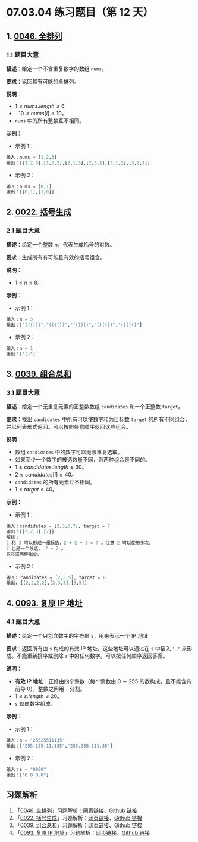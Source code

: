 # 07.03.04 练习题目（第 12 天）

## 1. [0046. 全排列](https://leetcode.cn/problems/permutations/)

### 1.1 题目大意

**描述**：给定一个不含重复数字的数组 `nums`。

**要求**：返回其有可能的全排列。

**说明**：

- $1 \le nums.length \le 6$
- $-10 \le nums[i] \le 10$。
- `nums` 中的所有整数互不相同。

**示例**：

- 示例 1：

```python
输入：nums = [1,2,3]
输出：[[1,2,3],[1,3,2],[2,1,3],[2,3,1],[3,1,2],[3,2,1]]
```

- 示例 2：

```python
输入：nums = [0,1]
输出：[[0,1],[1,0]]
```

## 2. [0022. 括号生成](https://leetcode.cn/problems/generate-parentheses/)

### 2.1 题目大意

**描述**：给定一个整数 $n$，代表生成括号的对数。

**要求**：生成所有有可能且有效的括号组合。

**说明**：

- $1 \le n \le 8$。

**示例**：

- 示例 1：

```python
输入：n = 3
输出：["((()))","(()())","(())()","()(())","()()()"]
```

- 示例 2：

```python
输入：n = 1
输出：["()"]
```

## 3. [0039. 组合总和](https://leetcode.cn/problems/combination-sum/)

### 3.1 题目大意

**描述**：给定一个无重复元素的正整数数组 `candidates` 和一个正整数 `target`。

**要求**：找出 `candidates` 中所有可以使数字和为目标数 `target` 的所有不同组合，并以列表形式返回。可以按照任意顺序返回这些组合。

**说明**：

- 数组 `candidates` 中的数字可以无限重复选取。
- 如果至少一个数字的被选数量不同，则两种组合是不同的。 
- $1 \le candidates.length \le 30$。
- $2 \le candidates[i] \le 40$。
- `candidates` 的所有元素互不相同。
- $1 \le target \le 40$。

**示例**：

- 示例 1：

```python
输入：candidates = [2,3,6,7], target = 7
输出：[[2,2,3],[7]]
解释：
2 和 3 可以形成一组候选，2 + 2 + 3 = 7 。注意 2 可以使用多次。
7 也是一个候选， 7 = 7 。
仅有这两种组合。
```

- 示例 2：

```python
输入: candidates = [2,3,5], target = 8
输出: [[2,2,2,2],[2,3,3],[3,5]]
```

## 4. [0093. 复原 IP 地址](https://leetcode.cn/problems/restore-ip-addresses/)

### 4.1 题目大意

**描述**：给定一个只包含数字的字符串 `s`，用来表示一个 IP 地址

**要求**：返回所有由 `s` 构成的有效 IP 地址，这些地址可以通过在 `s` 中插入 `'.'` 来形成。不能重新排序或删除 `s` 中的任何数字。可以按任何顺序返回答案。

**说明**：

- **有效 IP 地址**：正好由四个整数（每个整数由 $0 \sim 255$ 的数构成，且不能含有前导 0），整数之间用 `.` 分割。
- $1 \le s.length \le 20$。
- `s` 仅由数字组成。

**示例**：

- 示例 1：

```python
输入：s = "25525511135"
输出：["255.255.11.135","255.255.111.35"]
```

- 示例 2：

```python
输入：s = "0000"
输出：["0.0.0.0"]
```

## 习题解析

1. 「[0046. 全排列](https://leetcode.cn/problems/permutations/)」习题解析：[网页链接](https://datawhalechina.github.io/leetcode-notes/#/solutions/0046)、[Github 链接](https://github.com/datawhalechina/leetcode-notes/blob/main/docs/solutions/0046.md)
2. 「[0022. 括号生成](https://leetcode.cn/problems/generate-parentheses/)」习题解析：[网页链接](https://datawhalechina.github.io/leetcode-notes/#/solutions/0022)、[Github 链接](https://github.com/datawhalechina/leetcode-notes/blob/main/docs/solutions/0022.md)
3. 「[0039. 组合总和](https://leetcode.cn/problems/combination-sum/)」习题解析：[网页链接](https://datawhalechina.github.io/leetcode-notes/#/solutions/0039)、[Github 链接](https://github.com/datawhalechina/leetcode-notes/blob/main/docs/solutions/0039.md)
4. 「[0093. 复原 IP 地址](https://leetcode.cn/problems/restore-ip-addresses/)」习题解析：[网页链接](https://datawhalechina.github.io/leetcode-notes/#/solutions/0093)、[Github 链接](https://github.com/datawhalechina/leetcode-notes/blob/main/docs/solutions/0093.md)

